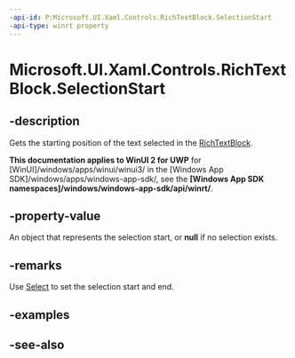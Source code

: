 ```yaml
---
-api-id: P:Microsoft.UI.Xaml.Controls.RichTextBlock.SelectionStart
-api-type: winrt property
---
```


<!-- Property syntax
public Windows.UI.Xaml.Documents.TextPointer SelectionStart { get; }
-->

# Microsoft.UI.Xaml.Controls.RichTextBlock.SelectionStart

## -description
Gets the starting position of the text selected in the [RichTextBlock](richtextblock.md).

**This documentation applies to WinUI 2 for UWP** for [WinUI]/windows/apps/winui/winui3/ in the [Windows App SDK]/windows/apps/windows-app-sdk/, see the **[Windows App SDK namespaces]/windows/windows-app-sdk/api/winrt/**.

## -property-value
An object that represents the selection start, or **null** if no selection exists.

## -remarks
Use [Select](richtextblock_select_1485961921.md) to set the selection start and end.

## -examples

## -see-also
